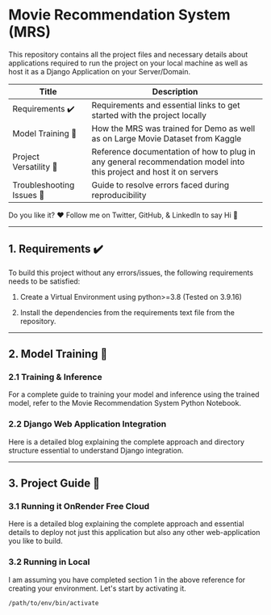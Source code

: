# Movie Recommendation System (MRS)

This repository contains all the project files and necessary details about applications required to run the project on your local machine as well as host it as a Django Application on your Server/Domain.

| Title                                    | Description                                                                                                         |
| ---------------------------------------- | ------------------------------------------------------------------------------------------------------------------- |
| Requirements :heavy_check_mark:          | Requirements and essential links to get started with the project locally                                            |
| Model Training :small_red_triangle_down: | How the MRS was trained for Demo as well as on Large Movie Dataset from Kaggle                                      |
| Project Versatility :page_with_curl:     | Reference documentation of how to plug in any general recommendation model into this project and host it on servers |
| Troubleshooting Issues :muscle:          | Guide to resolve errors faced during reproducibility                                                                | To be Updated                                                                                                              |

Do you like it? :heart: Follow me on Twitter, GitHub, & LinkedIn to say Hi :wave:

<hr>

## 1. Requirements :heavy_check_mark:

To build this project without any errors/issues, the following requirements needs to be satisfied:

1. Create a Virtual Environment using python>=3.8 (Tested on 3.9.16)

2. Install the dependencies from the requirements text file from the repository.

<hr>

## 2. Model Training :small_red_triangle_down:

### 2.1 Training & Inference

For a complete guide to training your model and inference using the trained model, refer to the Movie Recommendation System Python Notebook.

### 2.2 Django Web Application Integration

Here is a detailed blog explaining the complete approach and directory structure essential to understand Django integration.

<hr>

## 3. Project Guide :page_with_curl:

### 3.1 Running it OnRender Free Cloud

Here is a detailed blog explaining the complete approach and essential details to deploy not just this application but also any other web-application you like to build.

### 3.2 Running in Local

I am assuming you have completed section 1 in the above reference for creating your environment. Let's start by activating it.

```shell
/path/to/env/bin/activate
